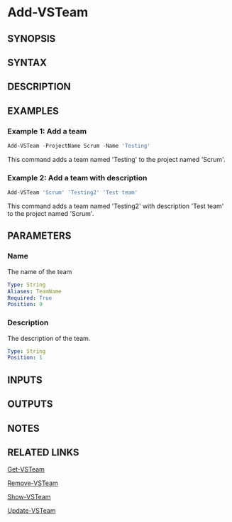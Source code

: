 <!-- #include "./common/header.md" -->

# Add-VSTeam

## SYNOPSIS

<!-- #include "./synopsis/Add-VSTeam.md" -->

## SYNTAX

## DESCRIPTION

<!-- #include "./synopsis/Add-VSTeam.md" -->

## EXAMPLES

### Example 1: Add a team

```powershell
Add-VSTeam -ProjectName Scrum -Name 'Testing'
```

This command adds a team named 'Testing' to the project named 'Scrum'.

### Example 2: Add a team with description

```powershell
Add-VSTeam 'Scrum' 'Testing2' 'Test team'
```

This command adds a team named 'Testing2' with description 'Test team' to the project named 'Scrum'.

## PARAMETERS

### Name

The name of the team

```yaml
Type: String
Aliases: TeamName
Required: True
Position: 0
```

### Description

The description of the team.

```yaml
Type: String
Position: 1
```

<!-- #include "./params/projectName.md" -->

## INPUTS

## OUTPUTS

## NOTES

<!-- #include "./common/prerequisites.md" -->

## RELATED LINKS

<!-- #include "./common/related.md" -->

[Get-VSTeam](Get-VSTeam.md)

[Remove-VSTeam](Remove-VSTeam.md)

[Show-VSTeam](Show-VSTeam.md)

[Update-VSTeam](Update-VSTeam.md)